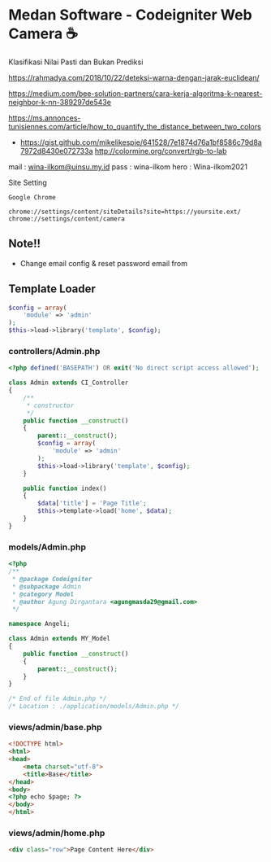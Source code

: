 # Medan Software - Codeigniter Web Camera :coffee:

Klasifikasi Nilai Pasti dan Bukan Prediksi

https://rahmadya.com/2018/10/22/deteksi-warna-dengan-jarak-euclidean/

https://medium.com/bee-solution-partners/cara-kerja-algoritma-k-nearest-neighbor-k-nn-389297de543e

https://ms.annonces-tunisiennes.com/article/how_to_quantify_the_distance_between_two_colors
 - https://gist.github.com/mikelikespie/641528/7e1874d76a1bf8586c79d8a7972d8430e072733a
 http://colormine.org/convert/rgb-to-lab

mail : wina-ilkom@uinsu.my.id
pass : wina-ilkom
hero : Wina-ilkom2021


Site Setting

```text
Google Chrome

chrome://settings/content/siteDetails?site=https://yoursite.ext/
chrome://settings/content/camera
```

## Note!!

- Change email config & reset password email from

## Template Loader

```php
$config = array(
	'module' => 'admin'
);
$this->load->library('template', $config);

```

### controllers/Admin.php

```php
<?php defined('BASEPATH') OR exit('No direct script access allowed');

class Admin extends CI_Controller
{
	/**
	 * constructor
	 */
	public function __construct()
	{
		parent::__construct();
		$config = array(
			'module' => 'admin'
		);
		$this->load->library('template', $config);
	}

	public function index()
	{
		$data['title'] = 'Page Title';
		$this->template->load('home', $data);
	}
}
```

### models/Admin.php

```php
<?php
/**
 * @package Codeigniter
 * @subpackage Admin
 * @category Model
 * @author Agung Dirgantara <agungmasda29@gmail.com>
 */

namespace Angeli;

class Admin extends MY_Model
{
	public function __construct()
	{
		parent::__construct();
	}
}

/* End of file Admin.php */
/* Location : ./application/models/Admin.php */
```

### views/admin/base.php

```html
<!DOCTYPE html>
<html>
<head>
	<meta charset="utf-8">
	<title>Base</title>
</head>
<body>
<?php echo $page; ?>
</body>
</html>
```

### views/admin/home.php

```html
<div class="row">Page Content Here</div>
```